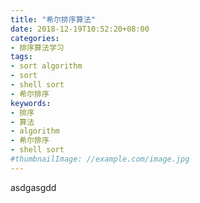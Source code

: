 ```yaml
---
title: "希尔排序算法"
date: 2018-12-19T10:52:20+08:00
categories:
- 排序算法学习
tags:
- sort algorithm
- sort
- shell sort
- 希尔排序
keywords:
- 排序
- 算法
- algorithm
- 希尔排序
- shell sort
#thumbnailImage: //example.com/image.jpg
---
```


asdgasgdd

<!--more-->
